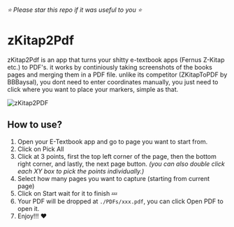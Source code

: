 *⭐ Please star this repo if it was useful to you ⭐*
# zKitap2Pdf
zKitap2Pdf is an app that turns your shitty e-textbook apps (Fernus Z-Kitap etc.) to PDF's.
it works by continiously taking screenshots of the books pages and merging them in a PDF file.
unlike its competitor (ZKitapToPDF by BBBaysal), you dont need to enter coordinates manually, you just need to click where you want to place your markers, simple as that.

![zKitap2PDF](https://github.com/Ucaninek/zKitap2Pdf/assets/43094930/00764a13-2614-47af-9a6a-0ddd92c88e36)

## How to use?
1) Open your E-Textbook app and go to page you want to start from.
2) Click on Pick All
3) Click at 3 points, first the top left corner of the page, then the bottom right corner, and lastly, the next page button. *(you can also double click each XY box to pick the points individually.)*
4) Select how many pages you want to capture (starting from current page)
5) Click on Start wait for it to finish 💤
6) Your PDF will be dropped at `./PDFs/xxx.pdf`, you can click Open PDF to open it.
7) Enjoy!!! ❤️
